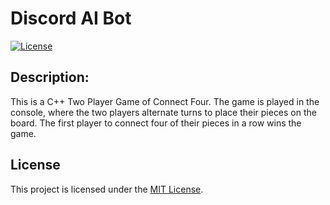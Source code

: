 # Discord AI Bot

[![License](https://img.shields.io/badge/license-MIT-blue.svg)](https://opensource.org/licenses/MIT)

## Description:
This is a C++ Two Player Game of Connect Four. The game is played in the console, where the two players alternate turns to place their pieces on the board. The first player to connect four of their pieces in a row wins the game.

## License
This project is licensed under the [MIT License](LICENSE).